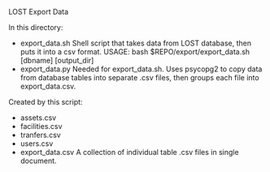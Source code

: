 LOST
Export Data

In this directory:
* export_data.sh
	Shell script that takes data from LOST database, then puts it into a csv format.
	USAGE: bash $REPO/export/export_data.sh [dbname] [output_dir]
* export_data.py
	Needed for export_data.sh. Uses psycopg2 to copy data from database tables into separate .csv files, then groups each file into export_data.csv.

Created by this script:
* assets.csv
* facilities.csv
* tranfers.csv
* users.csv
* export_data.csv
	A collection of individual table .csv files in single document.


